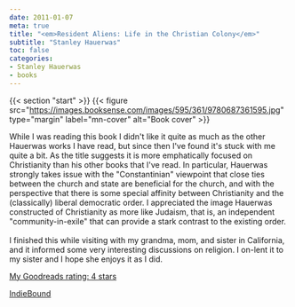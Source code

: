 ```yaml
---
date: 2011-01-07
meta: true
title: "<em>Resident Aliens: Life in the Christian Colony</em>"
subtitle: "Stanley Hauerwas"
toc: false
categories:
- Stanley Hauerwas
- books
---
```


{{< section "start" >}}
{{< figure src="https://images.booksense.com/images/595/361/9780687361595.jpg" type="margin" label="mn-cover" alt="Book cover" >}}

While I was reading this book I didn't like it quite as much as the other Hauerwas works I have read, but since then I've found it's stuck with me quite a bit. As the title suggests it is more emphatically focused on Christianity than his other books that I've read. In particular, Hauerwas strongly takes issue with the "Constantinian" viewpoint that close ties between the church and state are beneficial for the church, and with the perspective that there is some special affinity between Christianity and the (classically) liberal democratic order. I appreciated the image Hauerwas constructed of Christianity as more like Judaism, that is, an independent "community-in-exile" that can provide a stark contrast to the existing order. <br /><br />I finished this while visiting with my grandma, mom, and sister in California, and it informed some very interesting discussions on religion. I on-lent it to my sister and I hope she enjoys it as I did.

[My Goodreads rating: 4 stars](https://www.goodreads.com/review/show/139422138)  

[IndieBound](https://www.indiebound.org/book/9780687361595)
